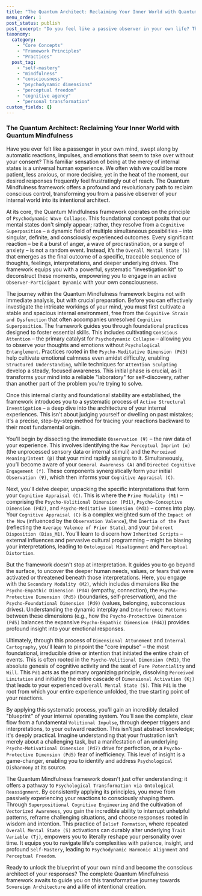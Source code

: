 ```yaml
---
title: "The Quantum Architect: Reclaiming Your Inner World with Quantum Mindfulness"
menu_order: 1
post_status: publish
post_excerpt: "Do you feel like a passive observer in your own life? The Quantum Mindfulness framework offers a revolutionary path to self-mastery by revealing how your internal experiences are generated. Learn to deconstruct your reactions, from immediate perceptions to core impulses, and consciously reshape your reality."
taxonomy:
  category:
    - "Core Concepts"
    - "Framework Principles"
    - "Practices"
  post_tag:
    - "self-mastery"
    - "mindfulness"
    - "consciousness"
    - "psychodynamic dimensions"
    - "perceptual freedom"
    - "cognitive agency"
    - "personal transformation"
custom_fields: {}
---
```


### The Quantum Architect: Reclaiming Your Inner World with Quantum Mindfulness

Have you ever felt like a passenger in your own mind, swept along by automatic reactions, impulses, and emotions that seem to take over without your consent? This familiar sensation of being at the mercy of internal states is a universal human experience. We often wish we could be more patient, less anxious, or more decisive, yet in the heat of the moment, our desired responses frequently feel frustratingly out of reach. The Quantum Mindfulness framework offers a profound and revolutionary path to reclaim conscious control, transforming you from a passive observer of your internal world into its intentional architect.

At its core, the Quantum Mindfulness framework operates on the principle of `Psychodynamic Wave Collapse`. This foundational concept posits that our mental states don't simply appear; rather, they resolve from a `Cognitive Superposition` – a dynamic field of multiple simultaneous possibilities – into singular, definite, and consciously experienced outcomes. Every significant reaction – be it a burst of anger, a wave of procrastination, or a surge of anxiety – is not a random event. Instead, it’s the `Overall Mental State (S)` that emerges as the final outcome of a specific, traceable sequence of thoughts, feelings, interpretations, and deeper underlying drives. The framework equips you with a powerful, systematic "investigation kit" to deconstruct these moments, empowering you to engage in an active `Observer-Participant Dynamic` with your own consciousness.

The journey within the Quantum Mindfulness framework begins not with immediate analysis, but with crucial preparation. Before you can effectively investigate the intricate workings of your mind, you must first cultivate a stable and spacious internal environment, free from the `Cognitive Strain and Dysfunction` that often accompanies unresolved `Cognitive Superposition`. The framework guides you through foundational practices designed to foster essential skills. This includes cultivating `Conscious Attention` – the primary catalyst for `Psychodynamic Collapse` – allowing you to observe your thoughts and emotions without `Psychological Entanglement`. Practices rooted in the `Psycho-Meditative Dimension (Pd3)` help cultivate emotional calmness even amidst difficulty, enabling `Structured Understanding`, while techniques for `Attention Sculpting` develop a steady, focused awareness. This initial phase is crucial, as it transforms your mind into a reliable "laboratory" for self-discovery, rather than another part of the problem you're trying to solve.

Once this internal clarity and foundational stability are established, the framework introduces you to a systematic process of `Active Structural Investigation` – a deep dive into the architecture of your internal experiences. This isn't about judging yourself or dwelling on past mistakes; it's a precise, step-by-step method for tracing your reactions backward to their most fundamental origin.

You'll begin by dissecting the immediate `Observation (Ψ)` – the raw data of your experience. This involves identifying the `Raw Perceptual Imprint (α)` (the unprocessed sensory data or internal stimuli) and the `Perceived Meaning/Intent (β)` that your mind rapidly assigns to it. Simultaneously, you’ll become aware of your `General Awareness (A)` and `Directed Cognitive Engagement (f)`. These components synergistically form your initial `Observation (Ψ)`, which then informs your `Cognitive Appraisal (C)`.

Next, you'll delve deeper, unpacking the specific interpretations that form your `Cognitive Appraisal (C)`. This is where the `Prime Modality (M1)` – comprising the `Psycho-Volitional Dimension (Pd1)`, `Psycho-Conceptive Dimension (Pd2)`, and `Psycho-Meditative Dimension (Pd3)` – comes into play. Your `Cognitive Appraisal (C)` is a complex weighted sum of the `Impact of the Now` (influenced by the `Observation Valence`), the `Inertia of the Past` (reflecting the `Average Valence of Prior State`), and your `Inherent Disposition (Bias_M1)`. You’ll learn to discern how `Inherited Scripts` – external influences and pervasive cultural programming – might be biasing your interpretations, leading to `Ontological Misalignment` and `Perceptual Distortion`.

But the framework doesn't stop at interpretation. It guides you to go beyond the surface, to uncover the deeper human needs, values, or fears that were activated or threatened beneath those interpretations. Here, you engage with the `Secondary Modality (M2)`, which includes dimensions like the `Psycho-Empathic Dimension (Pd4)` (empathy, connection), the `Psycho-Protective Dimension (Pd5)` (boundaries, self-preservation), and the `Psycho-Foundational Dimension (Pd9)` (values, belonging, subconscious drives). Understanding the dynamic interplay and `Interference Patterns` between these dimensions (e.g., how the `Psycho-Protective Dimension (Pd5)` balances the expansive `Psycho-Empathic Dimension (Pd4)`) provides profound insight into your emotional responses.

Ultimately, through this process of `Dimensional Attunement` and `Internal Cartography`, you'll learn to pinpoint the "core impulse" – the most foundational, irreducible drive or intention that initiated the entire chain of events. This is often rooted in the `Psycho-Volitional Dimension (Pd1)`, the absolute genesis of cognitive activity and the seat of `Pure Potentiality` and `Will`. This `Pd1` acts as the primary organizing principle, dissolving `Perceived Limitation` and initiating the entire cascade of `Dimensional Activation (Kj)` that leads to your experienced `Overall Mental State (S)`. This `Pd1` is the root from which your entire experience unfolded, the true starting point of your reactions.

By applying this systematic process, you'll gain an incredibly detailed "blueprint" of your internal operating system. You'll see the complete, clear flow from a fundamental `Volitional Impulse`, through deeper triggers and interpretations, to your outward reaction. This isn't just abstract knowledge; it's deeply practical. Imagine understanding that your frustration isn't merely about a challenging task, but a manifestation of an underlying `Psycho-Motivational Dimension (Pd7)` drive for perfection, or a `Psycho-Protective Dimension (Pd5)` fear of inefficiency. This level of insight is a game-changer, enabling you to identify and address `Psychological Disharmony` at its source.

The Quantum Mindfulness framework doesn't just offer understanding; it offers a pathway to `Psychological Transformation via Ontological Reassignment`. By consistently applying its principles, you move from passively experiencing your reactions to consciously shaping them. Through `Superpositional Cognitive Engineering` and the cultivation of `Vectorized Awareness`, you gain the incredible ability to interrupt unhelpful patterns, reframe challenging situations, and choose responses rooted in wisdom and intention. This practice of `Belief Formation`, where repeated `Overall Mental State (S)` activations can durably alter underlying `Trait Variable (Tj)`, empowers you to literally reshape your personality over time. It equips you to navigate life's complexities with patience, insight, and profound `Self-Mastery`, leading to `Psychodynamic Harmonic Alignment` and `Perceptual Freedom`.

Ready to unlock the blueprint of your own mind and become the conscious architect of your responses? The complete Quantum Mindfulness framework awaits to guide you on this transformative journey towards `Sovereign Architecture` and a life of intentional creation.